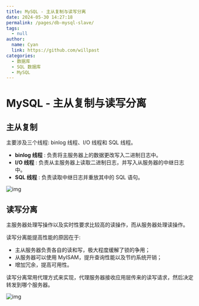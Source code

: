 ```yaml
---
title: MySQL - 主从复制与读写分离
date: 2024-05-30 14:27:18
permalink: /pages/db-mysql-slave/
tags: 
  - null
author: 
  name: Cyan
  link: https://github.com/willpast
categories: 
  - 数据库
  - SQL 数据库
  - MySQL
---
```

# MySQL - 主从复制与读写分离

## 主从复制

主要涉及三个线程: binlog 线程、I/O 线程和 SQL 线程。

  * **binlog 线程** : 负责将主服务器上的数据更改写入二进制日志中。
  * **I/O 线程** : 负责从主服务器上读取二进制日志，并写入从服务器的中继日志中。
  * **SQL 线程** : 负责读取中继日志并重放其中的 SQL 语句。

![img](https://cdn.jsdelivr.net/gh/willpast/image/blog/ka_java/master-slave.png)

## 读写分离

主服务器处理写操作以及实时性要求比较高的读操作，而从服务器处理读操作。

读写分离能提高性能的原因在于:

  * 主从服务器负责各自的读和写，极大程度缓解了锁的争用；
  * 从服务器可以使用 MyISAM，提升查询性能以及节约系统开销；
  * 增加冗余，提高可用性。

读写分离常用代理方式来实现，代理服务器接收应用层传来的读写请求，然后决定转发到哪个服务器。

![img](https://cdn.jsdelivr.net/gh/willpast/image/blog/ka_java/master-slave-proxy.png)


 